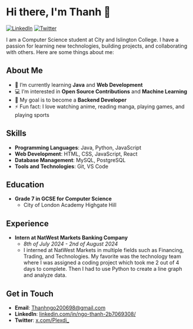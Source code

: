 # Hi there, I'm Thanh 👋

[![LinkedIn](https://img.shields.io/badge/LINKEDIN-0077B5?style=for-the-badge&logo=linkedin&logoColor=white)](https://www.linkedin.com/in/ngo-thanh-2b7069308/)
[![Twitter](https://img.shields.io/badge/TWITTER-1DA1F2?style=for-the-badge&logo=twitter&logoColor=white)](https://x.com/Plexdi_)

I am a Computer Science student at City and Islington College. I have a passion for learning new technologies, building projects, and collaborating with others. Here are some things about me:

## About Me

- 🌱 I’m currently learning **Java** and **Web Development**
- 💻 I’m interested in **Open Source Contributions** and **Machine Learning**
- 🎯 My goal is to become a **Backend Developer**
- ⚡ Fun fact: I love watching anime, reading manga, playing games, and playing sports

## Skills

- **Programming Languages**: Java, Python, JavaScript
- **Web Development**: HTML, CSS, JavaScript, React
- **Database Management**: MySQL, PostgreSQL
- **Tools and Technologies**: Git, VS Code

## Education

- **Grade 7 in GCSE for Computer Science**
  - City of London Academy Highgate Hill

## Experience

- **Intern at NatWest Markets Banking Company**
  - *8th of July 2024 - 2nd of August 2024*
  - I interned at NatWest Markets in multiple fields such as Financing, Trading, and Technologies. My favorite was the technology team where I was assigned a coding project which took me 2 out of 4 days to complete. Then I had to use Python to create a line graph and analyze data.

## Get in Touch

- **Email**: [Thanhngo200698@gmail.com](mailto:Thanhngo200698@gmail.com)
- **LinkedIn**: [linkedin.com/in/ngo-thanh-2b7069308/](https://www.linkedin.com/in/ngo-thanh-2b7069308/)
- **Twitter**: [x.com/Plexdi_](https://x.com/Plexdi_)
